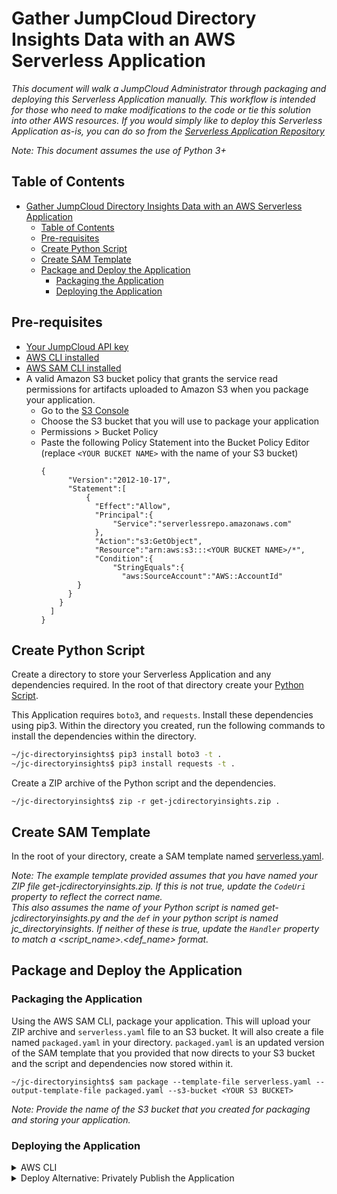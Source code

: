 # Gather JumpCloud Directory Insights Data with an AWS Serverless Application
_This document will walk a JumpCloud Administrator through packaging and deploying this Serverless Application manually. This workflow is intended for those who need to make modifications to the code or tie this solution into other AWS resources. If you would simply like to deploy this Serverless Application as-is, you can do so from the [Serverless Application Repository](https://serverlessrepo.aws.amazon.com/applications/us-east-2/339347137473/JumpCloud-DirectoryInsights)_

_Note: This document assumes the use of Python 3+_
## Table of Contents
- [Gather JumpCloud Directory Insights Data with an AWS Serverless Application](#gather-jumpcloud-directory-insights-data-with-an-aws-serverless-application)
  - [Table of Contents](#table-of-contents)
  - [Pre-requisites](#pre-requisites)
  - [Create Python Script](#create-python-script)
  - [Create SAM Template](#create-sam-template)
  - [Package and Deploy the Application](#package-and-deploy-the-application)
    - [Packaging the Application](#packaging-the-application)
    - [Deploying the Application](#deploying-the-application)

## Pre-requisites
- [Your JumpCloud API key](https://docs.jumpcloud.com/2.0/authentication-and-authorization/authentication-and-authorization-overview)
- [AWS CLI installed](https://docs.aws.amazon.com/cli/latest/userguide/cli-chap-install.html)
- [AWS SAM CLI installed](https://docs.aws.amazon.com/serverless-application-model/latest/developerguide/serverless-sam-cli-install.html)
- A valid Amazon S3 bucket policy that grants the service read permissions for artifacts uploaded to Amazon S3 when you package your application.
  - Go to the [S3 Console](https://s3.console.aws.amazon.com/s3/)
  - Choose the S3 bucket that you will use to package your application
  - Permissions > Bucket Policy
  - Paste the following Policy Statement into the Bucket Policy Editor (replace `<YOUR BUCKET NAME>` with the name of your S3 bucket)
    ```
    {
          "Version":"2012-10-17",
          "Statement":[
              {
                "Effect":"Allow",
                "Principal":{
                    "Service":"serverlessrepo.amazonaws.com"
                },
                "Action":"s3:GetObject",
                "Resource":"arn:aws:s3:::<YOUR BUCKET NAME>/*",
                "Condition":{
                    "StringEquals":{
                      "aws:SourceAccount":"AWS::AccountId"
            }
          }
        }
      ]
    }
    ```

## Create Python Script

Create a directory to store your Serverless Application and any dependencies required. In the root of that directory create your [Python Script](https://github.com/TheJumpCloud/JumpCloud-Serverless/blob/master/AWS/DirectoryInsights/get-jcdirectoryinsights.py).

This Application requires `boto3`, and `requests`. Install these dependencies using pip3. Within the directory you created, run the following commands to install the dependencies within the directory.
```bash
~/jc-directoryinsights$ pip3 install boto3 -t .
~/jc-directoryinsights$ pip3 install requests -t .
```

Create a ZIP archive of the Python script and the dependencies.
```
~/jc-directoryinsights$ zip -r get-jcdirectoryinsights.zip .
```

## Create SAM Template

In the root of your directory, create a SAM template named [serverless.yaml](https://github.com/TheJumpCloud/support/blob/SA-1258-DI-Serverless/AWS/Serverless/DirectoryInsights/serverless.yaml).

_Note: The example template provided assumes that you have named your ZIP file get-jcdirectoryinsights.zip. If this is not true, update the `CodeUri` property to reflect the correct name._ \
_This also assumes the name of your Python script is named get-jcdirectoryinsights.py and the `def` in your python script is named jc_directoryinsights. If neither of these is true, update the `Handler` property to match a <script_name>.<def_name> format._

## Package and Deploy the Application

### Packaging the Application
Using the AWS SAM CLI, package your application. This will upload your ZIP archive and `serverless.yaml` file to an S3 bucket. It will also create a file named `packaged.yaml` in your directory. `packaged.yaml` is an updated version of the SAM template that you provided that now directs to your S3 bucket and the script and dependencies now stored within it.
```
~/jc-directoryinsights$ sam package --template-file serverless.yaml --output-template-file packaged.yaml --s3-bucket <YOUR S3 BUCKET>
```
_Note: Provide the name of the S3 bucket that you created for packaging and storing your application._


### Deploying the Application
<details>
<summary>AWS CLI</summary>

Using the AWS CLI, you can [deploy](https://docs.aws.amazon.com/cli/latest/reference/cloudformation/deploy/index.html) your template directly from your terminal.
```
~/jc-directoryinsights$ aws cloudformation deploy --template-file ./packaged.yaml --stack-name <YOUR STACK NAME> --parameter-overrides JumpCloudApiKey=<API KEY> IncrementType=<INCREMENT TYPE> IncrementAmount=<INCREMENT AMOUNT> Service=<SERVICES> --capabilities CAPABILITY_IAM
```
_Note: IncrementType accepts "minute", "minutes", "hour", "hours", "day", and "days". Use the singular if the IncrementAmount is "1". <br>
Service accepts a comma-delimited list of services to log. To select all services, set the Service parameter to "all". To limit data to a specific service set the Service parameter to any of the following: directory,radius,sso,systems,ldap,mdm.
</details>

<details>
<summary>Deploy Alternative: Privately Publish the Application</summary>
Rather than deploying your Application from the CLI, you can also publish your application so that it is viewable via the [Severless Application Repository](https://console.aws.amazon.com/serverlessrepo/). By default, published applications are "Private" so they will not be publicly available until set otherwise.

Using the AWS SAM CLI, publish your application to the Serverless Applications Repository.
```
~/jc-directorys$ sam publish --template packaged.yaml --region <REGION>
```
Once you have published your Application to the [Severless Application Repository](https://console.aws.amazon.com/serverlessrepo/), you can find and deploy your application from the Private Applications tab.
</details>
